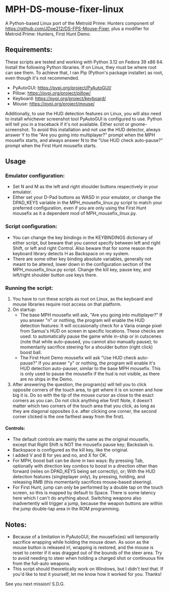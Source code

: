 # MPH-DS-mouse-fixer-linux
A Python-based Linux port of the Metroid Prime: Hunters component of https://github.com/JDoe212/DS-FPS-Mouse-Fixer, plus a modifier for Metroid Prime: Hunters, First Hunt Demo.

## Requirements:
These scripts are tested and working with Python 3.12 on Fedora 39 x86 64.
Install the following Python libraries. If on Linux, they must be where root can see them. To achieve that, I ran Pip (Python's package installer) as root, even though it's not recommended.
- PyAutoGUI: https://pypi.org/project/PyAutoGUI/
- Pillow: https://pypi.org/project/pillow/
- Keyboard: https://pypi.org/project/keyboard/
- Mouse: https://pypi.org/project/mouse/

Additionally, to use the HUD detection features on Linux, you will also need to install whichever screenshot tool PyAutoGUI is configured to use. Python will tell you in a traceback if it's not available. Either scrot or gnome-screenshot. To avoid this installation and not use the HUD detector, always answer Y to the "Are you going into multiplayer?" prompt when the MPH mousefix starts, and always answer N to the "Use HUD check auto-pause?" prompt when the First Hunt mousefix starts.

## Usage
### Emulator configuration:
- Set N and M as the left and right shoulder buttons respectively in your emulator.
- Either set your D-Pad buttons as WASD in your emulator, or change the DPAD_KEYS variable in the MPH_mousefix_linux.py script to match your preferred configuration, even if you are only using the First Hunt mousefix as it a dependent mod of MPH_mousefix_linux.py.

### Script configuration:
- You can change the key bindings in the KEYBINDINGS dictionary of either script, but beware that you cannot specify between left and right Shift, or left and right Control. Also beware that for some reason the keyboard library detects H as Backspace on my system.
- There are some other key binding absolute variables, generally not meant to be altered, lower down in the configuration section of the MPH_mousefix_linux.py script. Change the kill key, pause key, and left/right shoulder button use keys there.

### Running the script:
1. You have to run these scripts as root on Linux, as the keyboard and mouse libraries require root access on that platform.
2. On startup:
    - The base MPH mousefix will ask, "Are you going into multiplayer?" If you answer "n" or nothing, the program will enable the HUD detection features: It will occasionally check for a Varia orange pixel from Samus's HUD on screen in specific locations. These checks are used: to automatically pause the game while in-ship or in cutscenes (note that while auto-paused, you cannot also manually pause); to momentarily sacrifice steering for a shoulder button (right click) boost ball.
    - The First Hunt Demo mousefix will ask "Use HUD check auto-pause?" If you answer "y" or nothing, the program will enable it's HUD detection auto-pauser, similar to the base MPH mousefix. This is only used to pause the mousefix if the hud is not visible, as there are no ships in the Demo.
3. After answering the question, the program(s) will tell you to click opposite corners of the touch area, to get where it is on screen and how big it is. Do so with the tip of the mouse cursor as close to the exact corners as you can. Do not click anything else first! Note, it doesn't matter which two corners of the touch area that you click, as long as they are diagonal opposites (i.e. after clicking one corner, the second corner clicked is the one farthest away from the first).
#### Controls:
- The default controls are mainly the same as the original mousefix, except that Right Shift is NOT the mousefix pause key; Backslash is.
- Backspace is configured as the kill key, like the original.
- I added V and B for yes and no, and X for OK.
- For MPH, boost ball can be done in two ways: By pressing Tab, optionally with direction key combos to boost in a direction other than forward (relies on DPAD_KEYS being set correctly), or; With the HUD detection features (singleplayer only), by pressing, holding, and releasing RMB (this momentarily sacrifices mouse-based steering).
- For First Hunt, jump can only be performed by a double tap on the touch screen, so this is mapped by default to Space. There is some latency here which I can't do anything about. Switching weapons also inadvertently will trigger a jump, because the weapon buttons are within the jump double-tap area in the ROM programming.


## Notes:
- Because of a limitation in PyAutoGUI, the mousefix(es) will temporarily sacrifice wrapping while holding the mouse down. As soon as the mouse button is released irl, wrapping is restored, and the mouse is reset to center if it was dragged out of the bounds of the steer area. Try to avoid needing to steer when holding a charged shot or continuous fire from the full-auto weapons.
- This script should theoretically work on Windows, but I didn't test that. If you'd like to test it yourself, let me know how it worked for you. Thanks!

See you next mission! S.D.G.
